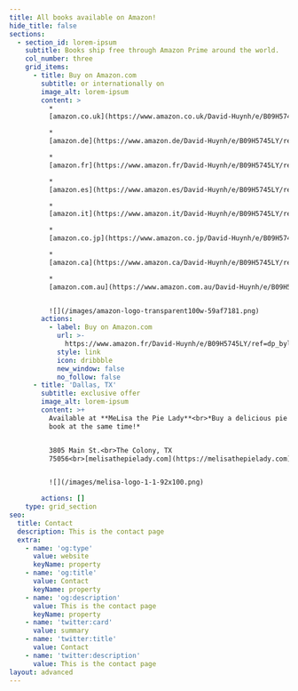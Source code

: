 ```yaml
---
title: All books available on Amazon!
hide_title: false
sections:
  - section_id: lorem-ipsum
    subtitle: Books ship free through Amazon Prime around the world.
    col_number: three
    grid_items:
      - title: Buy on Amazon.com
        subtitle: or internationally on
        image_alt: lorem-ipsum
        content: >
          *  
          [amazon.co.uk](https://www.amazon.co.uk/David-Huynh/e/B09H5745LY/ref=dp_byline_cont_book\_1)

          *  
          [amazon.de](https://www.amazon.de/David-Huynh/e/B09H5745LY/ref=dp_byline_cont_book\_1)

          *  
          [amazon.fr](https://www.amazon.fr/David-Huynh/e/B09H5745LY/ref=dp_byline_cont_book\_1)

          *  
          [amazon.es](https://www.amazon.es/David-Huynh/e/B09H5745LY/ref=dp_byline_cont_book\_1)

          *  
          [amazon.it](https://www.amazon.it/David-Huynh/e/B09H5745LY/ref=dp_byline_cont_book\_1)

          *  
          [amazon.co.jp](https://www.amazon.co.jp/David-Huynh/e/B09H5745LY/ref=dp_byline_cont_book\_1)

          *  
          [amazon.ca](https://www.amazon.ca/David-Huynh/e/B09H5745LY/ref=dp_byline_cont_book\_1)

          *  
          [amazon.com.au](https://www.amazon.com.au/David-Huynh/e/B09H5745LY/ref=dp_byline_cont_book\_1)


          ![](/images/amazon-logo-transparent100w-59af7181.png)
        actions:
          - label: Buy on Amazon.com
            url: >-
              https://www.amazon.fr/David-Huynh/e/B09H5745LY/ref=dp_byline_cont_book_1
            style: link
            icon: dribbble
            new_window: false
            no_follow: false
      - title: 'Dallas, TX'
        subtitle: exclusive offer
        image_alt: lorem-ipsum
        content: >+
          Available at **MeLisa the Pie Lady**<br>*Buy a delicious pie and a
          book at the same time!*


          3805 Main St.<br>The Colony, TX
          75056<br>[melisathepielady.com](https://melisathepielady.com)


          ![](/images/melisa-logo-1-1-92x100.png)

        actions: []
    type: grid_section
seo:
  title: Contact
  description: This is the contact page
  extra:
    - name: 'og:type'
      value: website
      keyName: property
    - name: 'og:title'
      value: Contact
      keyName: property
    - name: 'og:description'
      value: This is the contact page
      keyName: property
    - name: 'twitter:card'
      value: summary
    - name: 'twitter:title'
      value: Contact
    - name: 'twitter:description'
      value: This is the contact page
layout: advanced
---
```

